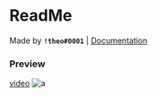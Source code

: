 # ReadMe 
Made by **`!theo#0001`** | [Documentation](https://github.com/TheoTheEpic/AquaLib)

### Preview
[video](https://cdn.discordapp.com/attachments/1012731783701331988/1025849574927122602/AquaLibrary_1.0.0.mp4)
![a](https://cdn.discordapp.com/attachments/1012731783701331988/1025849575338160128/unknown.png)
